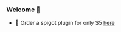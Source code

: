 ### Welcome 👋

* 💸 Order a spigot plugin for only $5 [here](https://marvinleiers.de/plugin)
<!--
**MarvinLeiers/MarvinLeiers** is a ✨ _special_ ✨ repository because its `README.md` (this file) appears on your GitHub profile.
-->

